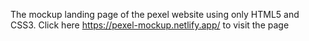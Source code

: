 The mockup landing page of the pexel website using only HTML5 and CSS3. Click here https://pexel-mockup.netlify.app/ to visit the page
